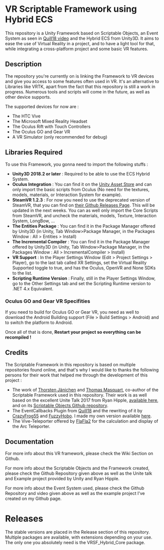 # VR Scriptable Framework using Hybrid ECS
This repository is a Unity Framework based on Scriptable Objects, an Event System as seen in [Quill18 video](https://www.youtube.com/watch?v=04wXkgfd9V8) and the Hybrid ECS from Unity3D. It aims to ease the use of Virtual Reality in a project, and to have a light tool for that, while integrating a cross-platform project and some basic VR features. 

## Description
The repository you're currently on is linking the Framework to VR devices and give you access to some features often used in VR. It's an alternative to Libraries like VRTK, apart from the fact that this repository is still a work in progress. Numerous tools and scripts will come in the future, as well as other device supports.


The supported devices for now are :
- The HTC Vive
- The Microsoft Mixed Reality Headset
- The Oculus Rift with Touch Controllers
- The Oculus GO and Gear VR
- A VR Simulator (only recommended for debug)


## Libraries Required
To use this Framework, you gonna need to import the following stuffs :
- **Unity3D 2018.2 or later** : Required to be able to use the ECS Hybrid System.
- **Oculus Integration** : You can find it on the [Unity Asset Store](https://assetstore.unity.com/packages/tools/integration/oculus-integration-82022) and can only import the basic scripts from Oculus (No need for the textures, models, materials, or Interaction System for example).
- **SteamVR 1.2.3** : For now you need to use the deprecated version of SteamVR, that you can find on [their Github Releases Page](https://github.com/ValveSoftware/steamvr_unity_plugin/releases/tag/1.2.3). This will be updated in the next weeks. You can as well only import the Core Scripts from SteamVR, and uncheck the materials, models, Texture, Interaction System, LongBow, ...
- **The Entities Package** : You can find it in the Package Manager offered by Unity3D (in Unity, Tab Window>Package Manager, in the Packages Window : All > Entities > Install) 
- **The Incremental Compiler** : You can find it in the Package Manager offered by Unity3D (in Unity, Tab Window>Package Manager, in the Packages Window : All > IncrementalCompiler > Install) 
- **VR Support** : In the Player Settings Window (Edit > Project Settings > Player), go to the last tab called XR Settings, set the Virtual Reality Supported toggle to true, and has the Oculus, OpenVR and None SDKs to the list.
- **Scripting Runtime Version** : Finally, still in the Player Settings Window, go to the Other Settings tab and set the Scripting Runtime version to .NET 4.x Equivalent.

### Oculus GO and Gear VR Specifities
If you need to build for Oculus GO or Gear VR, you need as well to download the Android Building support (File > Build Settings > Android) and to switch the platform to Android.


Once all of that is done, **Restart your project so everything can be recompiled !**


## Credits
The Scriptable Framework in this repository is based on multiple repositories found online, and that's why I would like to thanks the following persons for their work that helped me through the development of this project :
- The work of [Thorsten Jänichen](https://github.com/TJaenichen) and [Thomas Masquart](https://github.com/ThmsMsqrt), co-author of the Scriptable Framework used in this repository. Their work is as well based on the excellent Unite Talk 2017 from Ryan Hipple, [available here](https://youtu.be/raQ3iHhE_Kk), and on its [Scriptable Objects Github repository](https://github.com/roboryantron/Unite2017).
- The EventCallbacks Plugin from [Quill18](https://www.youtube.com/watch?v=04wXkgfd9V8) and the rewriting of it by [CrazyFrog55](https://github.com/crazyfox55) and [FuzzyHobo](https://github.com/FuzzyHobo). I made my own version available [here](https://github.com/Jamy4000/UnityCallbackAndEventTutorial).
- The Vive-Teleporter offered by [FlaFla2](https://github.com/Flafla2/Vive-Teleporter) for the calculation and display of the Arc Teleporter.


## Documentation
For more info about this VR framework, please check the Wiki Section on Github.

For more info about the Scriptable Objects and the Framework created, please check the Github Repository given above as well as the Unite talk and Example project provided by Unity and Ryan Hipple.

For more info about the Event System used, please check the Github Repository and video given above as well as the example project I've created on my Github page.


# Releases
The stable versions are placed in the Release section of this repository. Multiple packages are available, with extensions depending on your use. The only one you absolutely need is the VRSF_Hybrid_Core package.

